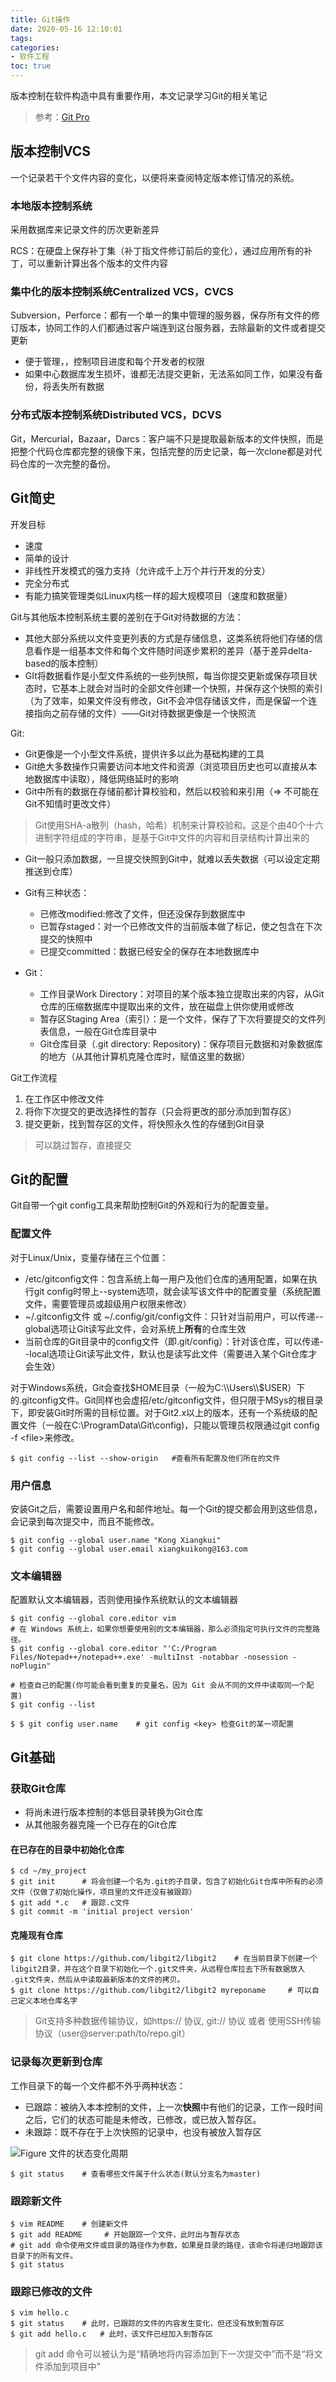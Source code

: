 ```yaml
---
title: Git操作
date: 2020-05-16 12:10:01
tags:
categories:
- 软件工程
toc: true
---
```

版本控制在软件构造中具有重要作用，本文记录学习Git的相关笔记
<!-- more -->

> 参考：[Git Pro](https://git-scm.com/book/zh/v2)

## 版本控制VCS

一个记录若干个文件内容的变化，以便将来查阅特定版本修订情况的系统。

### 本地版本控制系统

采用数据库来记录文件的历次更新差异

RCS：在硬盘上保存补丁集（补丁指文件修订前后的变化），通过应用所有的补丁，可以重新计算出各个版本的文件内容

### 集中化的版本控制系统Centralized VCS，CVCS

Subversion，Perforce：都有一个单一的集中管理的服务器，保存所有文件的修订版本，协同工作的人们都通过客户端连到这台服务器，去除最新的文件或者提交更新

- 便于管理，，控制项目进度和每个开发者的权限
- 如果中心数据库发生损坏，谁都无法提交更新，无法系如同工作，如果没有备份，将丢失所有数据

### 分布式版本控制系统Distributed VCS，DCVS

Git，Mercurial，Bazaar，Darcs：客户端不只是提取最新版本的文件快照，而是把整个代码仓库都完整的镜像下来，包括完整的历史记录，每一次clone都是对代码仓库的一次完整的备份。

## Git简史

开发目标
- 速度
- 简单的设计
- 非线性开发模式的强力支持（允许成千上万个并行开发的分支）
- 完全分布式
- 有能力搞笑管理类似Linux内核一样的超大规模项目（速度和数据量）

Git与其他版本控制系统主要的差别在于Git对待数据的方法：

- 其他大部分系统以文件变更列表的方式是存储信息，这类系统将他们存储的信息看作是一组基本文件和每个文件随时间逐步累积的差异（基于差异delta-based的版本控制）
- GIt将数据看作是小型文件系统的一些列快照，每当你提交更新或保存项目状态时，它基本上就会对当时的全部文件创建一个快照，并保存这个快照的索引（为了效率，如果文件没有修改，Git不会冲信存储该文件，而是保留一个连接指向之前存储的文件）——Git对待数据更像是一个快照流

Git:

- Git更像是一个小型文件系统，提供许多以此为基础构建的工具
- Git绝大多数操作只需要访问本地文件和资源（浏览项目历史也可以直接从本地数据库中读取），降低网络延时的影响
- Git中所有的数据在存储前都计算校验和，然后以校验和来引用（=> 不可能在Git不知情时更改文件）

> Git使用SHA-a散列（hash，哈希）机制来计算校验和。这是个由40个十六进制字符组成的字符串，是基于Git中文件的内容和目录结构计算出来的

- Git一般只添加数据，一旦提交快照到Git中，就难以丢失数据（可以设定定期推送到仓库）
- Git有三种状态：
  - 已修改modified:修改了文件，但还没保存到数据库中
  - 已暂存staged：对一个已修改文件的当前版本做了标记，使之包含在下次提交的快照中
  - 已提交committed：数据已经安全的保存在本地数据库中

- Git：
  - 工作目录Work Directory：对项目的某个版本独立提取出来的内容，从Git仓库的压缩数据库中提取出来的文件，放在磁盘上供你使用或修改
  - 暂存区Staging Area（索引）：是一个文件，保存了下次将要提交的文件列表信息，一般在Git仓库目录中
  - Git仓库目录（.git directory: Repository)：保存项目元数据和对象数据库的地方（从其他计算机克隆仓库时，赋值这里的数据）


Git工作流程
1. 在工作区中修改文件
2. 将你下次提交的更改选择性的暂存（只会将更改的部分添加到暂存区）
3. 提交更新，找到暂存区的文件，将快照永久性的存储到Git目录

> 可以跳过暂存，直接提交

## Git的配置
Git自带一个git config工具来帮助控制Git的外观和行为的配置变量。

### 配置文件

对于Linux/Unix，变量存储在三个位置：
- /etc/gitconfig文件：包含系统上每一用户及他们仓库的通用配置，如果在执行git config时带上--system选项，就会读写该文件中的配置变量（系统配置文件，需要管理员或超级用户权限来修改）
- ~/.gitconfig文件 或 ~/.config/git/config文件：只针对当前用户，可以传递--global选项让Git读写此文件，会对系统上**所有**的仓库生效
- 当前仓库的Git目录中的config文件（即.git/config）：针对该仓库，可以传递--local选项让Git读写此文件，默认也是读写此文件（需要进入某个Git仓库才会生效）

对于Windows系统，Git会查找$HOME目录（一般为C:\\Users\\$USER）下的.gitconfig文件。Git同样也会虚招/etc/gitconfig文件，但只限于MSys的根目录下，即安装Git时所需的目标位置。对于Git2.x以上的版本，还有一个系统级的配置文件（一般在C:\\ProgramData\\Git\\config)，只能以管理员权限通过git config -f \<file>来修改。

```shell
$ git config --list --show-origin   #查看所有配置及他们所在的文件 
```

### 用户信息

安装Git之后，需要设置用户名和邮件地址。每一个Git的提交都会用到这些信息，会记录到每次提交中，而且不能修改。

```shell
$ git config --global user.name "Kong Xiangkui"
$ git config --global user.email xiangkuikong@163.com
```

### 文本编辑器

配置默认文本编辑器，否则使用操作系统默认的文本编辑器

```shell
$ git config --global core.editor vim
# 在 Windows 系统上，如果你想要使用别的文本编辑器，那么必须指定可执行文件的完整路径。
$ git config --global core.editor "'C:/Program Files/Notepad++/notepad++.exe' -multiInst -notabbar -nosession -noPlugin"
```

```shell
# 检查自己的配置(你可能会看到重复的变量名，因为 Git 会从不同的文件中读取同一个配置)
$ git config --list

$ $ git config user.name    # git config <key> 检查Git的某一项配置
```

## Git基础

### 获取Git仓库

- 将尚未进行版本控制的本低目录转换为Git仓库
- 从其他服务器克隆一个已存在的Git仓库

#### 在已存在的目录中初始化仓库

```shell
$ cd ~/my_project       
$ git init      # 将会创建一个名为.git的子目录，包含了初始化Git仓库中所有的必须文件（仅做了初始化操作，项目里的文件还没有被跟踪）
$ git add *.c   # 跟踪.c文件
$ git commit -m 'initial project version'
```

#### 克隆现有仓库

```shell
$ git clone https://github.com/libgit2/libgit2    # 在当前目录下创建一个libgit2目录，并在这个目录下初始化一个.git文件夹，从远程仓库拉去下所有数据放入 .git文件夹，然后从中读取最新版本的文件的拷贝。
$ git clone https://github.com/libgit2/libgit2 myreponame     # 可以自己定义本地仓库名字
```

> Git支持多种数据传输协议，如https:// 协议, git:// 协议 或者 使用SSH传输协议（user@server:path/to/repo.git）

### 记录每次更新到仓库

工作目录下的每一个文件都不外乎两种状态：
- 已跟踪：被纳入本本控制的文件，上一次**快照**中有他们的记录，工作一段时间之后，它们的状态可能是未修改，已修改，或已放入暂存区。
- 未跟踪：既不存在于上次快照的记录中，也没有被放入暂存区

![Figure 文件的状态变化周期](/images/lifecycle.png)

```shell
$ git status    # 查看哪些文件属于什么状态(默认分支名为master)
```

### 跟踪新文件

```shell
$ vim README    # 创建新文件
$ git add README     # 开始跟踪一个文件，此时出与暂存状态
# git add 命令使用文件或目录的路径作为参数，如果是目录的路径，该命令将递归地跟踪该目录下的所有文件。
$ git status
```

### 跟踪已修改的文件

```shell
$ vim hello.c
$ git status    # 此时，已跟踪的文件的内容发生变化，但还没有放到暂存区
$ git add hello.c   # 此时，该文件已经加入到暂存区
```

> git add 命令可以被认为是“精确地将内容添加到下一次提交中”而不是“将文件添加到项目中”












